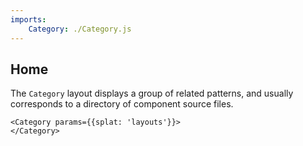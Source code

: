 ```yaml
---
imports:
    Category: ./Category.js
---
```


Home
----
The `Category` layout displays a group of related patterns, and
usually corresponds to a directory of component source files.

```show html screen
<Category params={{splat: 'layouts'}}>
</Category>
```
